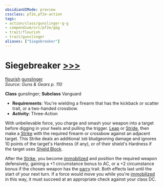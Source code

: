 ```yaml
---
obsidianUIMode: preview
cssclass: pf2e,pf2e-action
tags:
- action/class/gunslinger-g-g
- compendium/src/pf2e/g&g
- trait/flourish
- trait/gunslinger
aliases: ["Siegebreaker"]
---
```

# Siegebreaker [>>>](/rules/core-rulebook/chapter-9-playing-the-game.md#Actions "Three-Action")
[flourish](/rules/traits/flourish.md)  [gunslinger](/rules/traits/gunslinger-g-g.md)  
*Source: Guns & Gears p. 110*  

**Class** gunslinger; **Subclass** Vanguard
- **Requirements**: You're wielding a firearm that has the kickback or scatter trait, or a two-handed crossbow.
- **Activity**: Three-Action

With unbelievable force, you charge and smash your weapon into a target before digging in your heels and pulling the trigger. [Leap](/rules/actions/leap.md) or [Stride](/rules/actions/stride.md), then make a [Strike](/rules/actions/strike.md) with the required firearm or crossbow against an adjacent target. This Strike deals an additional `3d8` bludgeoning damage and ignores 10 points of the target's Hardness (if any), or of their shield's Hardness if the target uses [Shield Block](/compendium/feats/shield-block.md).

After the [Strike](/rules/actions/strike.md), you become [immobilized](/rules/conditions.md#Immobilized) and position the required weapon defensively, gaining a +1 circumstance bonus to AC, or a +2 circumstance bonus if the chosen weapon has the [parry](/rules/traits/parry.md) trait. Both effects last until the start of your next turn. If a force would move you while you're [immobilized](/rules/conditions.md#Immobilized) in this way, it must succeed at an appropriate check against your class DC.